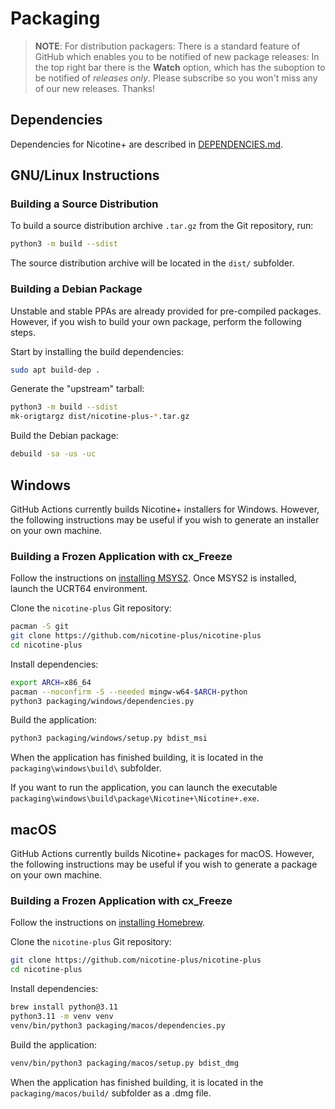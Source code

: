 # Packaging

> **NOTE**: For distribution packagers: There is a standard feature of GitHub
> which enables you to be notified of new package releases: In the top right
> bar there is the **Watch** option, which has the suboption to be notified of
> *releases only*. Please subscribe so you won't miss any of our new releases.
> Thanks!


## Dependencies

Dependencies for Nicotine+ are described in [DEPENDENCIES.md](DEPENDENCIES.md).


## GNU/Linux Instructions

### Building a Source Distribution

To build a source distribution archive `.tar.gz` from the Git repository, run:

```sh
python3 -m build --sdist
```

The source distribution archive will be located in the `dist/` subfolder.

### Building a Debian Package

Unstable and stable PPAs are already provided for pre-compiled packages.
However, if you wish to build your own package, perform the following steps.

Start by installing the build dependencies:

```sh
sudo apt build-dep .
```

Generate the "upstream" tarball:

```sh
python3 -m build --sdist
mk-origtargz dist/nicotine-plus-*.tar.gz
```

Build the Debian package:

```sh
debuild -sa -us -uc
```


## Windows

GitHub Actions currently builds Nicotine+ installers for Windows. However, the
following instructions may be useful if you wish to generate an installer on
your own machine.

### Building a Frozen Application with cx_Freeze

Follow the instructions on [installing MSYS2](https://www.msys2.org/#installation).
Once MSYS2 is installed, launch the UCRT64 environment.

Clone the `nicotine-plus` Git repository:

```sh
pacman -S git
git clone https://github.com/nicotine-plus/nicotine-plus
cd nicotine-plus
```

Install dependencies:

```sh
export ARCH=x86_64
pacman --noconfirm -S --needed mingw-w64-$ARCH-python
python3 packaging/windows/dependencies.py
```

Build the application:

```sh
python3 packaging/windows/setup.py bdist_msi
```

When the application has finished building, it is located in the
`packaging\windows\build\` subfolder.

If you want to run the application, you can launch the executable
`packaging\windows\build\package\Nicotine+\Nicotine+.exe`.


## macOS

GitHub Actions currently builds Nicotine+ packages for macOS. However, the
following instructions may be useful if you wish to generate a package on your
own machine.

### Building a Frozen Application with cx_Freeze

Follow the instructions on [installing Homebrew](https://brew.sh/).

Clone the `nicotine-plus` Git repository:

```sh
git clone https://github.com/nicotine-plus/nicotine-plus
cd nicotine-plus
```

Install dependencies:

```sh
brew install python@3.11
python3.11 -m venv venv
venv/bin/python3 packaging/macos/dependencies.py
```

Build the application:

```sh
venv/bin/python3 packaging/macos/setup.py bdist_dmg
```

When the application has finished building, it is located in the
`packaging/macos/build/` subfolder as a .dmg file.

